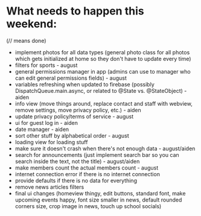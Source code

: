 # What needs to happen this weekend:
(// means done)
- implement photos for all data types (general photo class for all photos which gets initialized at home so they don't have to update every time)
- filters for sports - august
- general permissions manager in app (admins can use to manager who can edit general permissions fields) - august
- variables refreshing when updated to firebase (possibly DispatchQueue.main.async, or related to @State vs. @StateObject) - aiden
- info view (move things around, replace contact and staff with webview, remove settings, move privacy policy, etc.) - aiden
- update privacy policy/terms of service - august
- ui for guest log in - aiden
- date manager - aiden
- sort other stuff by alphabetical order - august
- loading view for loading stuff
- make sure it doesn't crash when there's not enough data - august/aiden
- search for announcements (just implement search bar so you can search inside the text, not the title) - august/aiden
- make members count the actual members count - august
- internet connection error if there is no internet connection
- provide defaults if there is no data for everything
- remove news articles filters
- final ui changes (homeview thingy, edit buttons, standard font, make upcoming events happy, font size smaller in news, default rounded corners size, crop image in news, touch up school socials)
